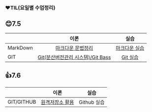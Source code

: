 ### ❤TIL(요일별 수업정리)



## 😊7.5

|          |                       이론                        |                    실습                    |
| -------- | :-----------------------------------------------: | :----------------------------------------: |
| MarkDown |     [마크다운 문법정리](./7.5/Theory_7.5.md)      | [마크다운 실습](./7.5/markdown_pratice.md) |
| GIT      | [Git(분산버전관리 시스템)/Git Bass](./7.5/7.5.md) |      [Git 실습](./7.5/git_pratice.md)      |



## 👍7.6

|            |              이론               |    실습     |
| ---------- | :-----------------------------: | :---------: |
| GIT/GITHUB | [원격저장소 활용](./7.6/7.6.md) | Github 실습 |

